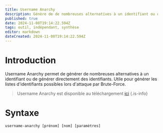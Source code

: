 ```yaml
---
title: Username Anarchy
description: Génère de de nombreuses alternatives à un identifiant ou de générer directement des identifiants. Utile pour générer les listes d'identifiants possibles lors d'attaque par Brute-Force.
published: true
date: 2024-11-08T19:14:22.594Z
tags: outil, indépendant, synthèse
editor: markdown
dateCreated: 2024-11-08T19:14:22.594Z
---
```


# Introduction

Username Anarchy permet de générer de nombreuses alternatives à un identifiant ou de générer directement des identifiants. Utile pour générer les listes d'identifiants possibles lors d'attaque par Brute-Force.

> Username Anarchy est disponible au téléchargement [ici](https://github.com/urbanadventurer/username-anarchy)
> {.is-info}

# Syntaxe

`username-anarchy [prénom] [nom] [paramètres]`
